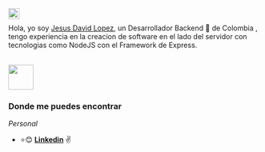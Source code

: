 
<a href="https://www.linkedin.com/in/jes%C3%BAs-david-betancourth-lopez-1165b9229/">
  <img align="left" alt="David Lopez LinkdeIN" width="22px" src="https://cdn.jsdelivr.net/npm/simple-icons@v3/icons/linkedin.svg" />
</a>





<br />

 Hola, yo soy [Jesus David Lopez](https://github.com/yisuslopez45), un Desarrollador Backend 🚀 de Colombia , tengo experiencia en la creacion de software en el lado del servidor con tecnologias como  NodeJS con el Framework de Express.
<br />
<br />

<img src="https://static.wixstatic.com/media/669128_ec1c7a78e9694aec8a07c2e48b292ae1~mv2.gif" width="50px">


### Donde me puedes encontrar

_Personal_

- :star::blush:  **[Linkedin](https://www.linkedin.com/in/jes%C3%BAs-david-betancourth-lopez-1165b9229/)** :v:
